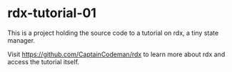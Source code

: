 # rdx-tutorial-01

This is a project holding the source code to a tutorial on rdx, a tiny state manager.

Visit https://github.com/CaptainCodeman/rdx to learn more about rdx and access the tutorial itself.
